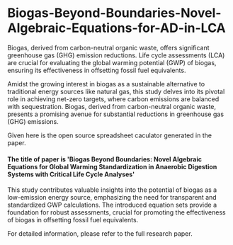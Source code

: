 # Biogas-Beyond-Boundaries-Novel-Algebraic-Equations-for-AD-in-LCA
Biogas, derived from carbon-neutral organic waste, offers significant greenhouse gas (GHG) emission reductions. Life cycle assessments (LCA) are crucial for evaluating the global warming potential (GWP) of biogas, ensuring its effectiveness in offsetting fossil fuel equivalents. 

Amidst the growing interest in biogas as a sustainable alternative to traditional energy sources like natural gas, this study delves into its pivotal role in achieving net-zero targets, where carbon emissions are balanced with sequestration. Biogas, derived from carbon-neutral organic waste, presents a promising avenue for substantial reductions in greenhouse gas (GHG) emissions.

Given here is the open source spreadsheet caculator generated in the paper. 

#### The title of paper is 'Biogas Beyond Boundaries: Novel Algebraic Equations for Global Warming Standardization in Anaerobic Digestion Systems with Critical Life Cycle Analyses'

This study contributes valuable insights into the potential of biogas as a low-emission energy source, emphasizing the need for transparent and standardized GWP calculations. The introduced equation sets provide a foundation for robust assessments, crucial for promoting the effectiveness of biogas in offsetting fossil fuel equivalents.

For detailed information, please refer to the full research paper.

